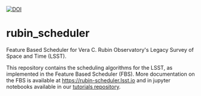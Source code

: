 [![DOI](https://zenodo.org/badge/712606243.svg)](https://zenodo.org/doi/10.5281/zenodo.10076770)


# rubin_scheduler

Feature Based Scheduler for Vera C. Rubin Observatory's Legacy Survey of Space and Time (LSST).

This repository contains the scheduling algorithms for the LSST, as implemented in the Feature Based Scheduler (FBS). More documentation on the FBS is available at https://rubin-scheduler.lsst.io and in jupyter notebooks available in our [tutorials repository](https://github.com/lsst/rubin_sim_notebooks/tree/main/scheduler). 


